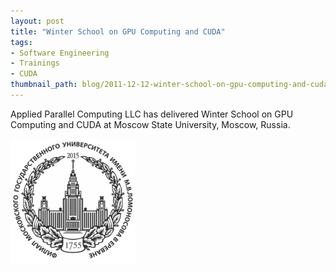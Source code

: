 ```yaml
---
layout: post
title: "Winter School on GPU Computing and CUDA"
tags:
- Software Engineering
- Trainings
- CUDA
thumbnail_path: blog/2011-12-12-winter-school-on-gpu-computing-and-cuda-moscow-state-university-jointly-with-t-platforms/msu_logo.png
---
```


Applied Parallel Computing LLC has delivered Winter School on GPU Computing and CUDA at Moscow State University, Moscow, Russia.

![alt text](\assets\img\blog\2011-12-12-winter-school-on-gpu-computing-and-cuda-moscow-state-university-jointly-with-t-platforms\msu_logo.png "Logo Title Text 1")
